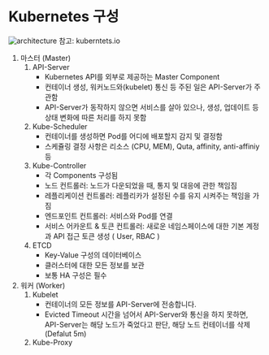 # Kubernetes 구성
![architecture](https://d33wubrfki0l68.cloudfront.net/7016517375d10c702489167e704dcb99e570df85/7bb53/images/docs/components-of-kubernetes.png)
참고: kuberntets.io

1. 마스터 (Master)
    1) API-Server
        - Kubernetes API를 외부로 제공하는 Master Component
        - 컨테이너 생성, 워커노드와(kubelet) 통신 등 주된 일은 API-Server가 주관함
        - API-Server가 동작하지 않으면 서비스를 살아 있으나, 생성, 업데이트 등 상태 변화에 따른 처리를 하지 못함
    2) Kube-Scheduler
        - 컨테이너를 생성하면 Pod를 어디에 배포할지 감지 및 결정함
        - 스케쥴링 결정 사항은 리소스 (CPU, MEM), Quta, affinity, anti-affiniy 등 
    3) Kube-Controller
        - 각 Components 구성됨 
        - 노드 컨트롤러: 노드가 다운되었을 때, 통지 및 대응에 관한 책임짐
        - 레플리케이션 컨트롤러: 레플리카가 설정된 수를 유지 시켜주는 책임을 가짐
        - 엔드포인트 컨트롤러: 서비스와 Pod를 연결
        - 서비스 어카운트 & 토큰 컨트롤러: 새로운 네임스페이스에 대한 기본 계정과 API 접근 토큰 생성 ( User, RBAC )
    4) ETCD
        - Key-Value 구성의 데이터베이스 
        - 클러스터에 대한 모든 정보를 보관
        - 보통 HA 구성은 필수
2. 워커 (Worker)
    1) Kubelet
        - 컨테이너의 모든 정보를 API-Server에 전송합니다.
        - Evicted Timeout 시간을 넘어서 API-Server와 통신을 하지 못하면, API-Server는 해당 노드가 죽었다고 판단, 해당 노드 컨테이너를 삭제 (Defalut 5m) 
    2) Kube-Proxy
